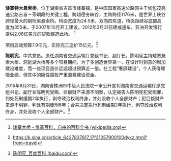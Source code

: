 **矮寨特大悬索桥**，位于湖南省吉首市矮寨镇，是中国国家高速公路网主干线包茂高速公路吉首－茶峒段的关键工程，跨越德夯峡谷，主跨跨径1176米，是世界上峡谷跨径最大的钢桁梁悬索桥。桥面宽度为24.5米，双向四车道，桥面距峡谷底部高度为355米。于2007年10月开工建设，2012年3月31日建成通车。亚洲开发银行提供2.08亿美元的贷款建造此桥。 [^1]

项目启动预算7.9亿元，实际完工造价15亿元。[^2]

**陈明宪**，中共党员。原任湖南省交通运输厅党组书记、副厅长。陈明宪主持矮寨悬索大桥、洞庭湖大桥等多个项目期间，为了多创造世界第一，在设计时刻意的增加建设难度，而一些项目造价远远超过预算近一倍。在工程“奢靡建设”，个人获得耀眼业绩，但其中的隐性腐败严重浪费建设资金。

2015年8月31日，湖南省株洲市中级人民法院一审公开宣判湖南省交通运输厅原党组书记、副厅长陈明宪受贿、巨额财产来源不明案，认定被告人陈明宪犯受贿罪，判处死刑缓期2年执行，剥夺政治权利终身，并处没收个人全部财产；犯巨额财产来源不明罪，判处有期徒刑6年；合并决定执行死刑缓期2年执行，剥夺政治权利终身，并处没收个人全部财产。[^3]

[^1]:[矮寨大桥 - 维基百科，自由的百科全书 (wikipedia.org)](https://zh.wikipedia.org/wiki/矮寨大桥)
[^2]:https://k.sina.cn/article_6427837817_17f21057900100dykz.html?from=travel
[^3]: [陈明宪_百度百科 (baidu.com)](https://baike.baidu.com/item/陈明宪/6134917)

